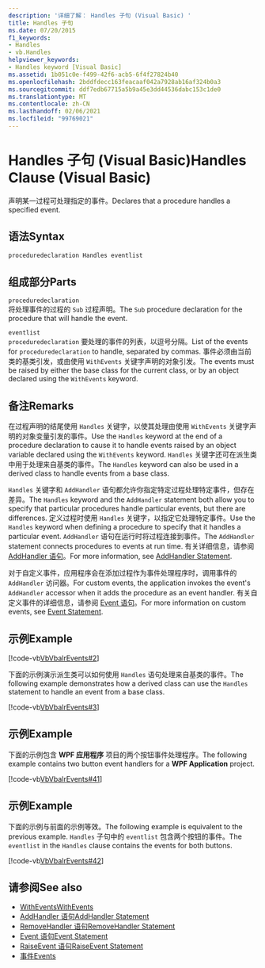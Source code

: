 ```yaml
---
description: '详细了解： Handles 子句 (Visual Basic) '
title: Handles 子句
ms.date: 07/20/2015
f1_keywords:
- Handles
- vb.Handles
helpviewer_keywords:
- Handles keyword [Visual Basic]
ms.assetid: 1b051c0e-f499-42f6-acb5-6f4f27824b40
ms.openlocfilehash: 2bddfdecc163feacaaf042a7928ab16af324b0a3
ms.sourcegitcommit: ddf7edb67715a5b9a45e3dd44536dabc153c1de0
ms.translationtype: MT
ms.contentlocale: zh-CN
ms.lasthandoff: 02/06/2021
ms.locfileid: "99769021"
---
```

# <a name="handles-clause-visual-basic"></a><span data-ttu-id="40655-103">Handles 子句 (Visual Basic)</span><span class="sxs-lookup"><span data-stu-id="40655-103">Handles Clause (Visual Basic)</span></span>

<span data-ttu-id="40655-104">声明某一过程可处理指定的事件。</span><span class="sxs-lookup"><span data-stu-id="40655-104">Declares that a procedure handles a specified event.</span></span>  
  
## <a name="syntax"></a><span data-ttu-id="40655-105">语法</span><span class="sxs-lookup"><span data-stu-id="40655-105">Syntax</span></span>  
  
```vb  
proceduredeclaration Handles eventlist  
```  
  
## <a name="parts"></a><span data-ttu-id="40655-106">组成部分</span><span class="sxs-lookup"><span data-stu-id="40655-106">Parts</span></span>  

 `proceduredeclaration`  
 <span data-ttu-id="40655-107">将处理事件的过程的 `Sub` 过程声明。</span><span class="sxs-lookup"><span data-stu-id="40655-107">The `Sub` procedure declaration for the procedure that will handle the event.</span></span>  
  
 `eventlist`  
 <span data-ttu-id="40655-108">`proceduredeclaration` 要处理的事件的列表，以逗号分隔。</span><span class="sxs-lookup"><span data-stu-id="40655-108">List of the events for `proceduredeclaration` to handle, separated by commas.</span></span> <span data-ttu-id="40655-109">事件必须由当前类的基类引发，或由使用 `WithEvents` 关键字声明的对象引发。</span><span class="sxs-lookup"><span data-stu-id="40655-109">The events must be raised by either the base class for the current class, or by an object declared using the `WithEvents` keyword.</span></span>  
  
## <a name="remarks"></a><span data-ttu-id="40655-110">备注</span><span class="sxs-lookup"><span data-stu-id="40655-110">Remarks</span></span>  

 <span data-ttu-id="40655-111">在过程声明的结尾使用 `Handles` 关键字，以使其处理由使用 `WithEvents` 关键字声明的对象变量引发的事件。</span><span class="sxs-lookup"><span data-stu-id="40655-111">Use the `Handles` keyword at the end of a procedure declaration to cause it to handle events raised by an object variable declared using the `WithEvents` keyword.</span></span> <span data-ttu-id="40655-112">`Handles` 关键字还可在派生类中用于处理来自基类的事件。</span><span class="sxs-lookup"><span data-stu-id="40655-112">The `Handles` keyword can also be used in a derived class to handle events from a base class.</span></span>  
  
 <span data-ttu-id="40655-113">`Handles` 关键字和 `AddHandler` 语句都允许你指定特定过程处理特定事件，但存在差异。</span><span class="sxs-lookup"><span data-stu-id="40655-113">The `Handles` keyword and the `AddHandler` statement both allow you to specify that particular procedures handle particular events, but there are differences.</span></span> <span data-ttu-id="40655-114">定义过程时使用 `Handles` 关键字，以指定它处理特定事件。</span><span class="sxs-lookup"><span data-stu-id="40655-114">Use the `Handles` keyword when defining a procedure to specify that it handles a particular event.</span></span> <span data-ttu-id="40655-115">`AddHandler` 语句在运行时将过程连接到事件。</span><span class="sxs-lookup"><span data-stu-id="40655-115">The `AddHandler` statement connects procedures to events at run time.</span></span> <span data-ttu-id="40655-116">有关详细信息，请参阅 [AddHandler 语句](addhandler-statement.md)。</span><span class="sxs-lookup"><span data-stu-id="40655-116">For more information, see [AddHandler Statement](addhandler-statement.md).</span></span>  
  
 <span data-ttu-id="40655-117">对于自定义事件，应用程序会在添加过程作为事件处理程序时，调用事件的 `AddHandler` 访问器。</span><span class="sxs-lookup"><span data-stu-id="40655-117">For custom events, the application invokes the event's `AddHandler` accessor when it adds the procedure as an event handler.</span></span> <span data-ttu-id="40655-118">有关自定义事件的详细信息，请参阅 [Event 语句](event-statement.md)。</span><span class="sxs-lookup"><span data-stu-id="40655-118">For more information on custom events, see [Event Statement](event-statement.md).</span></span>  
  
## <a name="example"></a><span data-ttu-id="40655-119">示例</span><span class="sxs-lookup"><span data-stu-id="40655-119">Example</span></span>  

 [!code-vb[VbVbalrEvents#2](~/samples/snippets/visualbasic/VS_Snippets_VBCSharp/VbVbalrEvents/VB/Class1.vb#2)]  
  
 <span data-ttu-id="40655-120">下面的示例演示派生类可以如何使用 `Handles` 语句处理来自基类的事件。</span><span class="sxs-lookup"><span data-stu-id="40655-120">The following example demonstrates how a derived class can use the `Handles` statement to handle an event from a base class.</span></span>  
  
 [!code-vb[VbVbalrEvents#3](~/samples/snippets/visualbasic/VS_Snippets_VBCSharp/VbVbalrEvents/VB/Class1.vb#3)]  
  
## <a name="example"></a><span data-ttu-id="40655-121">示例</span><span class="sxs-lookup"><span data-stu-id="40655-121">Example</span></span>  

 <span data-ttu-id="40655-122">下面的示例包含 **WPF 应用程序** 项目的两个按钮事件处理程序。</span><span class="sxs-lookup"><span data-stu-id="40655-122">The following example contains two button event handlers for a **WPF Application** project.</span></span>  
  
 [!code-vb[VbVbalrEvents#41](~/samples/snippets/visualbasic/VS_Snippets_VBCSharp/VbVbalrEvents/VB/class3.vb#41)]  
  
## <a name="example"></a><span data-ttu-id="40655-123">示例</span><span class="sxs-lookup"><span data-stu-id="40655-123">Example</span></span>  

 <span data-ttu-id="40655-124">下面的示例与前面的示例等效。</span><span class="sxs-lookup"><span data-stu-id="40655-124">The following example is equivalent to the previous example.</span></span> <span data-ttu-id="40655-125">`Handles` 子句中的 `eventlist` 包含两个按钮的事件。</span><span class="sxs-lookup"><span data-stu-id="40655-125">The `eventlist` in the `Handles` clause contains the events for both buttons.</span></span>  
  
 [!code-vb[VbVbalrEvents#42](~/samples/snippets/visualbasic/VS_Snippets_VBCSharp/VbVbalrEvents/VB/class3.vb#42)]  
  
## <a name="see-also"></a><span data-ttu-id="40655-126">请参阅</span><span class="sxs-lookup"><span data-stu-id="40655-126">See also</span></span>

- [<span data-ttu-id="40655-127">WithEvents</span><span class="sxs-lookup"><span data-stu-id="40655-127">WithEvents</span></span>](../modifiers/withevents.md)
- [<span data-ttu-id="40655-128">AddHandler 语句</span><span class="sxs-lookup"><span data-stu-id="40655-128">AddHandler Statement</span></span>](addhandler-statement.md)
- [<span data-ttu-id="40655-129">RemoveHandler 语句</span><span class="sxs-lookup"><span data-stu-id="40655-129">RemoveHandler Statement</span></span>](removehandler-statement.md)
- [<span data-ttu-id="40655-130">Event 语句</span><span class="sxs-lookup"><span data-stu-id="40655-130">Event Statement</span></span>](event-statement.md)
- [<span data-ttu-id="40655-131">RaiseEvent 语句</span><span class="sxs-lookup"><span data-stu-id="40655-131">RaiseEvent Statement</span></span>](raiseevent-statement.md)
- [<span data-ttu-id="40655-132">事件</span><span class="sxs-lookup"><span data-stu-id="40655-132">Events</span></span>](../../programming-guide/language-features/events/index.md)
